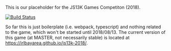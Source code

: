 This is our placeholder for the JS13K Games Competiton (2018).

[![Build Status](https://travis-ci.org/irlbayarea/js13k-2018.svg?branch=master)](https://travis-ci.org/irlbayarea/js13k-2018)

So far this is just boilerplate (i.e. webpack, typescript) and nothing related
to the game, which won't be started until 2018/08/13. The current version of
this game (at MASTER, not necessarily stable) is located at
https://irlbayarea.github.io/js13k-2018/.
